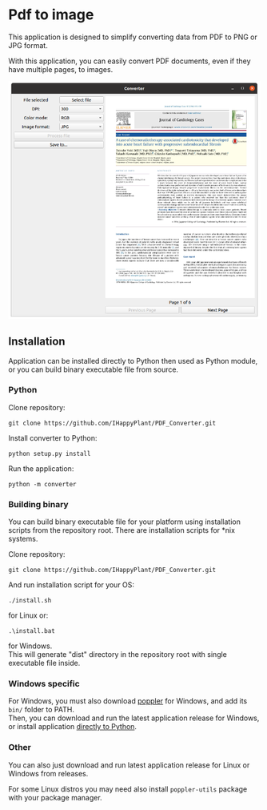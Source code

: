 # Pdf to image
This application is designed to simplify converting data from PDF to PNG 
or JPG format.  

With this application, you can easily convert PDF documents, even if they have 
multiple pages, to images.  

![PDF converter screenshot](imgs/pdf_converter_screenshot.png)

## Installation
Application can be installed directly to Python then used as Python module, or
you can build binary executable file from source.

### Python
Clone repository:
```shell
git clone https://github.com/IHappyPlant/PDF_Converter.git
```
Install converter to Python:
```shell
python setup.py install
```
Run the application:
```shell
python -m converter
```

### Building binary
You can build binary executable file for your platform using installation 
scripts from the repository root. There are installation scripts for *nix
systems.

Clone repository:
```shell
git clone https://github.com/IHappyPlant/PDF_Converter.git
```
And run installation script for your OS:
```shell
./install.sh
```
for Linux or:
```shell
.\install.bat
```
for Windows.  
This will generate "dist" directory in the repository root with single 
executable file inside.

### Windows specific
For Windows, you must also download 
[poppler](https://blog.alivate.com.au/poppler-windows/) for Windows, and add 
its ```bin/``` folder to PATH.  
Then, you can download and run the latest application release for Windows, or 
install application [directly to Python](#python).
 
### Other
You can also just download and run latest application release for Linux or 
Windows from releases.  

For some Linux distros you may need also install ```poppler-utils``` package 
with your package manager.
